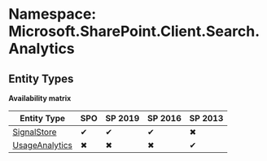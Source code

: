 # Namespace: Microsoft.SharePoint.Client.Search.Analytics
## Entity Types

**Availability matrix**

Entity Type | SPO | SP 2019 | SP 2016 | SP 2013
----------|-----|---------|---------|--------
[SignalStore](./EntityTypes/SignalStore) | ✔ | ✔ | ✔ | ✖
[UsageAnalytics](./EntityTypes/UsageAnalytics) | ✖ | ✖ | ✖ | ✔
